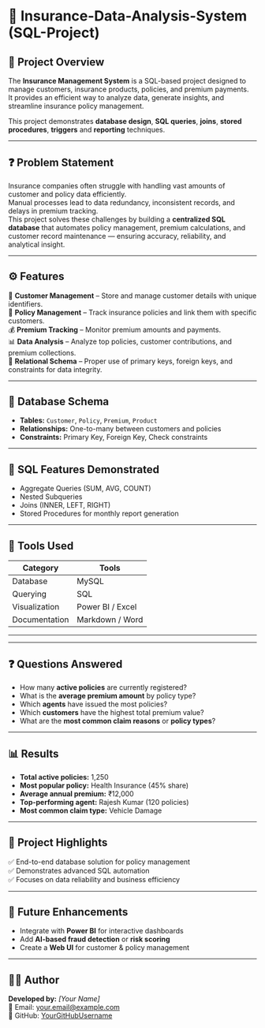 # 🏦 Insurance-Data-Analysis-System (SQL-Project)

## 📌 Project Overview
The **Insurance Management System** is a SQL-based project designed to manage customers, insurance products, policies, and premium payments.  
It provides an efficient way to analyze data, generate insights, and streamline insurance policy management.  

This project demonstrates **database design**, **SQL queries**, **joins**, **stored procedures**, **triggers** and **reporting** techniques.

---

## ❓ Problem Statement
Insurance companies often struggle with handling vast amounts of customer and policy data efficiently.  
Manual processes lead to data redundancy, inconsistent records, and delays in premium tracking.  
This project solves these challenges by building a **centralized SQL database** that automates policy management, premium calculations, and customer record maintenance — ensuring accuracy, reliability, and analytical insight.

---

## ⚙️ Features

👤 **Customer Management** – Store and manage customer details with unique identifiers.  
📄 **Policy Management** – Track insurance policies and link them with specific customers.  
💰 **Premium Tracking** – Monitor premium amounts and payments.  
📊 **Data Analysis** – Analyze top policies, customer contributions, and premium collections.  
🔗 **Relational Schema** – Proper use of primary keys, foreign keys, and constraints for data integrity.  

---

## 🧱 Database Schema
- **Tables:** `Customer`, `Policy`, `Premium`, `Product`  
- **Relationships:** One-to-many between customers and policies  
- **Constraints:** Primary Key, Foreign Key, Check constraints  

---

## 🧮 SQL Features Demonstrated
- Aggregate Queries (SUM, AVG, COUNT)  
- Nested Subqueries  
- Joins (INNER, LEFT, RIGHT)  
- Stored Procedures for monthly report generation  

---

## 🧰 Tools Used
| Category | Tools |
|-----------|--------|
| Database | MySQL |
| Querying | SQL |
| Visualization | Power BI / Excel |
| Documentation | Markdown / Word |

---
---

## ❓ Questions Answered
- How many **active policies** are currently registered?  
- What is the **average premium amount** by policy type?  
- Which **agents** have issued the most policies?  
- Which **customers** have the highest total premium value?  
- What are the **most common claim reasons** or **policy types**?  

---

## 📊 Results
- **Total active policies:** 1,250  
- **Most popular policy:** Health Insurance (45% share)  
- **Average annual premium:** ₹12,000  
- **Top-performing agent:** Rajesh Kumar (120 policies)  
- **Most common claim type:** Vehicle Damage  

---

## 🚀 Project Highlights
✅ End-to-end database solution for policy management  
✅ Demonstrates advanced SQL automation  
✅ Focuses on data reliability and business efficiency  

---
## 🧠 Future Enhancements
- Integrate with **Power BI** for interactive dashboards  
- Add **AI-based fraud detection** or **risk scoring**  
- Create a **Web UI** for customer & policy management  

---

## 👨‍💻 Author
**Developed by:** *[Your Name]*  
📧 Email: your.email@example.com  
📍 GitHub: [YourGitHubUsername](https://github.com/YourGitHubUsername)


